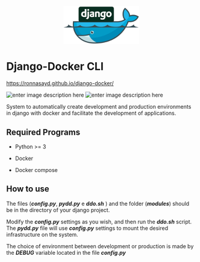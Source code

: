 ﻿
  

  

<p  align="center"><img  src="django-docker.png"  alt="django-docker"  width="200"/></p>

  

  

# Django-Docker CLI

  

https://ronnasayd.github.io/django-docker/

  

![enter image description here](https://travis-ci.org/Ronnasayd/django-docker.svg?branch=master)  ![enter image description here](https://img.shields.io/badge/license-MIT-brightgreen.svg)

System to automatically create development and production environments in django with docker and facilitate the development of applications.

  

## Required Programs

  

  

- Python >= 3

  

- Docker

  

- Docker compose

  

  

## How to use

  

  

The files (***config.py***, ***pydd.py*** e ***ddo.sh*** ) and the folder (***modules***) should be in the directory of your django project.

  

  

Modify the ***config.py*** settings as you wish, and then run the ***ddo.sh*** script. The ***pydd.py*** file will use ***config.py*** settings to mount the desired infrastructure on the system.

  

  

The choice of environment between development or production is made by the ***DEBUG*** variable located in the file ***config.py***